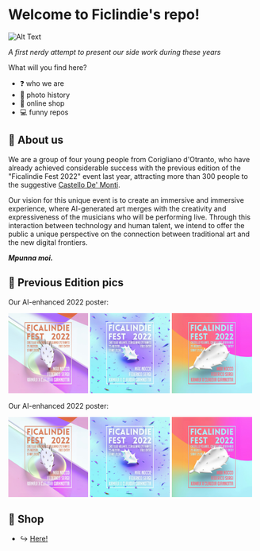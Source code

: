# Welcome to Ficlindie's repo!

![Alt Text](https://media.giphy.com/media/v1.Y2lkPTc5MGI3NjExOG91OTJjdGs3bTR1bnoxZWoyMGpscHl6am90NTg5YXkzZnB3cXFyYiZlcD12MV9pbnRlcm5hbF9naWZfYnlfaWQmY3Q9Zw/fuJpMdkQhWr4tnz58N/giphy.gif)

_A first nerdy attempt to present our side work during these years_

What will you find here?
* ❓ who we are
* 📸 photo history
* 👕 online shop
* 💻 funny repos

## 🌵 About us
We are a group of four young people from Corigliano d'Otranto, who have already achieved considerable success with the previous edition of the "Ficalindie Fest 2022" event last year, 
attracting more than 300 people to the suggestive [Castello De' Monti](https://www.beniculturalionline.it/location-4663_Castello-De%E2%80%99-Monti-.php).

Our vision for this unique event is to create an immersive and immersive experience, where AI-generated art merges with the creativity and expressiveness of the musicians who will be performing live. 
Through this interaction between technology and human talent, we intend to offer the public a unique perspective on the connection between traditional art and the new digital frontiers.

**_Mpunna moi._**


## 🌆 Previous Edition pics
Our AI-enhanced 2022 poster:
<p float="middle">
  <img src="./locandina1.jpg" width="32%" />
  <img src="./locandina2.jpg" width="32%" /> 
  <img src="./locandina3.jpg" width="32%" />
</p>

Our AI-enhanced 2022 poster:
<p float="middle">
  <img src="./locandina1.jpg" width="32%" />
  <img src="./locandina2.jpg" width="32%" /> 
  <img src="./locandina3.jpg" width="32%" />
</p>


## 🛒 Shop
* ↪️ [Here!](http://ficalindie.bigcartel.com)


